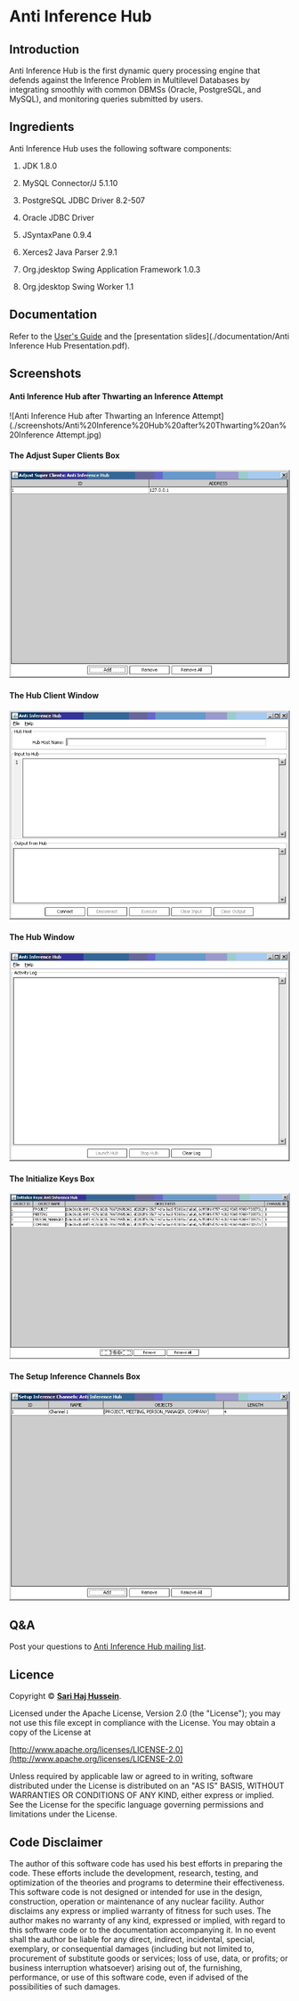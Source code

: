 # Anti Inference Hub

## Introduction

Anti Inference Hub is the first dynamic query processing engine that defends against the Inference Problem in Multilevel Databases by integrating smoothly with common DBMSs (Oracle, PostgreSQL, and MySQL), and monitoring queries submitted by users.

## Ingredients
Anti Inference Hub uses the following software components:

1. JDK 1.8.0

2. MySQL Connector/J 5.1.10

3. PostgreSQL JDBC Driver 8.2-507

4. Oracle JDBC Driver

5. JSyntaxPane 0.9.4

6. Xerces2 Java Parser 2.9.1

7. Org.jdesktop Swing Application Framework 1.0.3

8. Org.jdesktop Swing Worker 1.1

## Documentation

Refer to the [User's Guide](./documentation/users-guide-0.2.pdf) and the [presentation slides](./documentation/Anti Inference Hub Presentation.pdf).

## Screenshots

#### Anti Inference Hub after Thwarting an Inference Attempt
![Anti Inference Hub after Thwarting an Inference Attempt](./screenshots/Anti%20Inference%20Hub%20after%20Thwarting%20an%20Inference Attempt.jpg)

#### The Adjust Super Clients Box
![The Adjust Super Clients Box](./screenshots/The%20Adjust%20Super%20Clients%20Box.jpg)

#### The Hub Client Window
![The Hub Client Window](./screenshots/The%20Hub%20Client%20Window.jpg)

#### The Hub Window
![The Hub Window](./screenshots/The%20Hub%20Window.jpg)

#### The Initialize Keys Box
![The Initialize Keys Box](./screenshots/The%20Initialize%20Keys%20Box.jpg)

#### The Setup Inference Channels Box
![The Setup Inference Channels Box](./screenshots/The%20Setup%20Inference%20Channels%20Box.jpg)

## Q&A

Post your questions to [Anti Inference Hub mailing list](https://lists.sourceforge.net/lists/listinfo/aih-list).

## Licence

Copyright &copy; **[Sari Haj Hussein](http://sarihh.info)**.

Licensed under the Apache License, Version 2.0 (the "License");
you may not use this file except in compliance with the License.
You may obtain a copy of the License at

[http://www.apache.org/licenses/LICENSE-2.0](http://www.apache.org/licenses/LICENSE-2.0)

Unless required by applicable law or agreed to in writing, software
distributed under the License is distributed on an "AS IS" BASIS,
WITHOUT WARRANTIES OR CONDITIONS OF ANY KIND, either express or implied.
See the License for the specific language governing permissions and
limitations under the License.

## Code Disclaimer

The author of this software code has used his best efforts in preparing the code. These efforts include the development, research, testing, and optimization of the theories and programs to determine their effectiveness. This software code is not designed or intended for use in the design, construction, operation or maintenance of any nuclear facility. Author disclaims any express or implied warranty of fitness for such uses. The author makes no warranty of any kind, expressed or implied, with regard to this software code or to the documentation accompanying it. In no event shall the author be liable for any direct, indirect, incidental, special, exemplary, or consequential damages (including but not limited to, procurement of substitute goods or services; loss of use, data, or profits; or business interruption whatsoever) arising out of, the furnishing, performance, or use of this software code, even if advised of the possibilities of such damages.